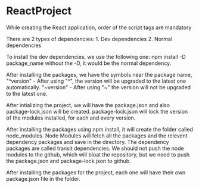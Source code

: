 # ReactProject

While creating the React application, order of the script tags are mandatory

There are 2 types of dependencies:
    1. Dev dependencies
    2. Normal dependencies

To install the dev dependencies, we use the following one:
    npm install -D package_name
    without the -D, it would be the normal dependency.

After installing the packages, we have the symbols near the package name,
    "^version" - After using "^", the version will be upgraded to the latest one automatically.
    "~version" - After using "~" the version will not be upgraded to the latest one.

After intializing the project, we will have the package.json and also package-lock.json will be created.
    package-lock.json will lock the version of the modules installed, for each and every version.

After installing the packages using npm install, it will create the folder called node_modules.
Node Modules will fetch all the packages and the relevent dependency packages and save in the directory.
The dependency packages are called transit dependencies.
We should not push the node modules to the github, which will bloat the repository, but we need to push the package.json and package-lock.json to github.

After installing the packages for the project, each one will have their own package.json file in the folder.
